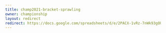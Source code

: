 ```yaml
---
title: champ2021-bracket-sprawling
owner: championship
layout: redirect
redirect: https://docs.google.com/spreadsheets/d/e/2PACX-1vRz-7nWk93gOUmtkBIvVT0ppHK5AOmamMxyBFJJAsxLJi9IfZUhtwDBaQGj-lyP5L5HPtiF4A6xPvt1/pubhtml?gid=551125411&single=true
---
```

